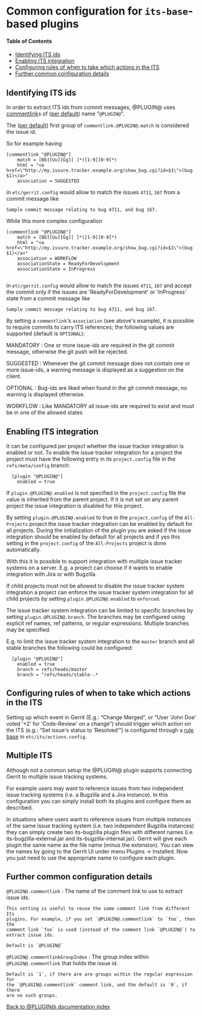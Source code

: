 Common configuration for `its-base`-based plugins
=================================================

#### Table of Contents
* [Identifying ITS ids][identifying-its-ids]
* [Enabling ITS integration][enabling-its-integration]
* [Configuring rules of when to take which actions in the ITS][configure-rules]
* [Further common configuration details][config-common-detail]



[identifying-its-ids]: #identifying-its-ids
<a name="identifying-its-ids">Identifying ITS ids</a>
-----------------------------------------------------

In order to extract ITS ids from commit messages, @PLUGIN@ uses
[commentlink][upstream-comment-link-doc]s of
([per default][common-config-commentlink]) name "`@PLUGIN@`".

The ([per default][common-config-commentlinkGroupIndex]) first group of
`commentlink.@PLUGIN@.match` is considered the issue id.

So for example having

```
[commentlink "@PLUGIN@"]
    match = [Bb][Uu][Gg][ ]*([1-9][0-9]*)
    html = "<a href=\"http://my.issure.tracker.example.org/show_bug.cgi?id=$1\">(bug $1)</a>"
    association = SUGGESTED
```
in `etc/gerrit.config` would allow to match the issues `4711`, `167`
from a commit message like

```
Sample commit message relating to bug 4711, and bug 167.
```

While this more complex configuration

```
[commentlink "@PLUGIN@"]
    match = [Bb][Uu][Gg][ ]*([1-9][0-9]*)
    html = "<a href=\"http://my.issure.tracker.example.org/show_bug.cgi?id=$1\">(bug $1)</a>"
    association = WORKFLOW
    associationState = ReadyForDevelopment
    associationState = InProgress
    
```

in `etc/gerrit.config` would allow to match the issues `4711`, `167` 
and accept the commit only if the issues are 'ReadyForDevelopment' or 'InProgress' state
from a commit message like

```
Sample commit message relating to bug 4711, and bug 167.
```

By setting a `commentlink`'s `association` (see above's example), it
is possible to require commits to carry ITS references; the following
values are supported (default is `OPTIONAL`):

MANDATORY
:	 One or more issue-ids are required in the git commit message, otherwise
	 the git push will be rejected.

SUGGESTED
:	 Whenever the git commit message does not contain one or more issue-ids,
	 a warning message is displayed as a suggestion on the client.

OPTIONAL
:	 Bug-ids are liked when found in the git commit message, no warning is
	 displayed otherwise.
	 
WORKFLOW
:	Like MANDATORY all issue-ids are required to exist and must be in one of
    the allowed states

[upstream-comment-link-doc]: ../../../Documentation/config-gerrit.html#commentlink



[enabling-its-integration]: #enabling-its-integration
<a name="enabling-its-integration">Enabling ITS integration</a>
---------------------------------------------------------------

It can be configured per project whether the issue tracker
integration is enabled or not. To enable the issue tracker integration
for a project the project must have the following entry in its
`project.config` file in the `refs/meta/config` branch:

```
  [plugin "@PLUGIN@"]
    enabled = true
```

If `plugin.@PLUGIN@.enabled` is not specified in the `project.config`
file the value is inherited from the parent project. If it is not
set on any parent project the issue integration is disabled for this
project.

By setting `plugin.@PLUGIN@.enabled` to true in the `project.config`
of the `All-Projects` project the issue tracker integration can be
enabled by default for all projects. During the initialization of the
plugin you are asked if the issue integration should be enabled by
default for all projects and if yes this setting in the
`project.config` of the `All-Projects` project is done automatically.

With this it is possible to support integration with multiple
issue tracker systems on a server. E.g. a project can choose if it
wants to enable integration with Jira or with Bugzilla.

If child projects must not be allowed to disable the issue tracker
system integration a project can enforce the issue tracker system
integration for all child projects by setting
`plugin.@PLUGIN@.enabled` to `enforced`.

The issue tracker system integration can be limited to specific
branches by setting `plugin.@PLUGIN@.branch`. The branches may be
configured using explicit ref names, ref patterns, or regular
expressions. Multiple branches may be specified.

E.g. to limit the issue tracker system integration to the `master`
branch and all stable branches the following could be configured:

```
  [plugin "@PLUGIN@"]
    enabled = true
    branch = refs/heads/master
    branch = ^refs/heads/stable-.*
```



[configure-rules]: #configure-rules
<a name="configure-rules">Configuring rules of when to take which actions in the ITS</a>
----------------------------------------------------------------------------------------

Setting up which event in Gerrit (E.g.: “Change Merged”, or “User
‘John Doe’ voted ‘+2’ for ‘Code-Review’ on a change”) should trigger
which action on the ITS (e.g.: “Set issue's status to ‘Resolved’”) is
configured through a [rule base][rule-base] in
`etc/its/actions.config`.

[rule-base]: config-rulebase-common.html



[multiple-its]: #multiple-its
<a name="mutiple-its">Multiple ITS</a>
--------------------------------------

Although not a common setup the @PLUGIN@ plugin supports connecting
Gerrit to multiple issue tracking systems.

For example users may want to reference issues from two independent
issue tracking systems (i.e. a Bugzilla and a Jira instance).  In
this configuration you can simply install both its plugins and
configure them as described.

In situations where users want to reference issues from multiple
instances of the same issue tracking system (i.e. two independent
Bugzilla instances) they can simply create two its-bugzilla plugin
files with different names (i.e. its-bugzilla-external.jar and
its-bugzilla-internal.jar).  Gerrit will give each plugin the same
name as the file name (minus the extension).  You can view the names
by going to the Gerrit UI under menu Plugins -> Installed.  Now you
just need to use the appropriate name to configure each plugin.



[config-common-detail]: #config-common-detail
<a name="config-common-detail">Further common configuration details</a>
-----------------------------------------------------------------------

[common-config-commentlink]: #common-config-commentlink
[common-config-commentlinkGroupIndex]: #common-config-commentlinkGroupIndex

<a name="common-config-commentlink">`@PLUGIN@.commentlink`
:   The name of the comment link to use to extract issue ids.

    This setting is useful to reuse the same comment link from different Its
    plugins. For example, if you set `@PLUGIN@.commentlink` to `foo`, then the
    comment link `foo` is used (instead of the comment link `@PLUGIN@`) to
    extract issue ids.

    Default is `@PLUGIN@`

<a name="common-config-commentlinkGroupIndex">`@PLUGIN@.commentlinkGroupIndex`
:   The group index within `@PLUGIN@.commentlink` that holds the issue id.

    Default is `1`, if there are are groups within the regular expression for
    the `@PLUGIN@.commentlink` comment link, and the default is `0`, if there
    are no such groups.

[Back to @PLUGIN@ documentation index][index]

[index]: index.html
